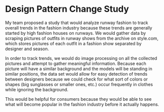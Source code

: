 # Design Pattern Change Study

My team proposed a study that would analyze runway fashion to track overall trends in the fashion industry because these trends are generally started by high fashion houses on runways. We would gather data by scraping pictures of outfits in runway shows from the archive on style.com, which stores pictures of each outfit in a fashion show separated by designer and season. 

In order to track trends, we would do image processing on all the collected pictures and attempt to gather meaningful information. Because each picture will have a similar background and the models will be standing in similar positions, the data set would allow for easy detection of trends between designers because we could check for what sort of colors or shapes (big sunglasses or smaller ones, etc.) occur frequently in clothes while ignoring the background.

This would be helpful for consumers because they would be able to see what will become popular in the fashion industry before it actually happens.